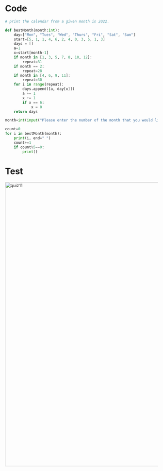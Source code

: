 # Code
```.py
# print the calendar from a given month in 2022.

def bestMonth(month:int):
    day=["Mon", "Tues", "Wed", "Thurs", "Fri", "Sat", "Sun"]
    start=[5, 1, 1, 4, 6, 2, 4, 0, 3, 5, 1, 3]
    days = []
    a=1
    x=start[month-1]
    if month in [1, 3, 5, 7, 8, 10, 12]:
        repeat=31
    if month == 2:
        repeat=28
    if month in [4, 6, 9, 11]:
        repeat=30
    for i in range(repeat):
        days.append([a, day[x]])
        a += 1
        x += 1
        if x == 6:
            x = 0
    return days

month=int(input("Please enter the number of the month that you would like to get the calendar of: "))

count=0
for i in bestMonth(month):
    print(i, end=" ")
    count+=1
    if count%5==0:
        print()
```

# Test

<img width="935" alt="quiz11" src="https://user-images.githubusercontent.com/100017195/192197522-d5f4fe75-88c9-49af-a7f9-25f2659e2f64.png">
